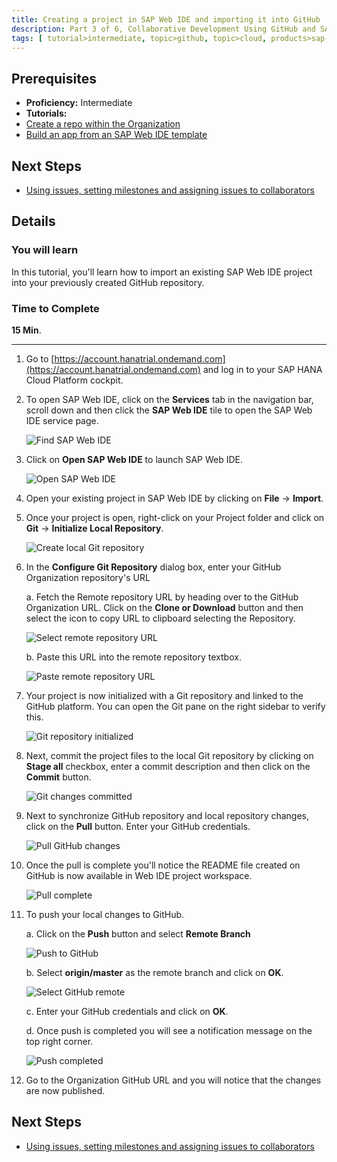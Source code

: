 ```yaml
---
title: Creating a project in SAP Web IDE and importing it into GitHub
description: Part 3 of 6, Collaborative Development Using GitHub and SAP Web IDE
tags: [ tutorial>intermediate, topic>github, topic>cloud, products>sap-hana, products>sap-web-ide, products>sap-hana-cloud-platform ]
---
```

## Prerequisites  
 - **Proficiency:** Intermediate
 - **Tutorials:** 
  - [Create a repo within the Organization](http://www.sap.com/developer/tutorials/webide-github-create-git-repo.html)
  - [Build an app from an SAP Web IDE template](http://www.sap.com/developer/tutorials/hcp-template-mobile-web-app.html)

## Next Steps
 - [Using issues, setting milestones and assigning issues to collaborators](http://www.sap.com/developer/tutorials/webide-github-issues-milestones.html)

## Details
### You will learn  
In this tutorial, you'll learn how to import an existing SAP Web IDE project into your previously created GitHub repository.

### Time to Complete
**15 Min**.

---

1. Go to [https://account.hanatrial.ondemand.com](https://account.hanatrial.ondemand.com) and log in to your SAP HANA Cloud Platform cockpit.

2. To open SAP Web IDE, click on the **Services** tab in the navigation bar, scroll down and then click the **SAP Web IDE** tile to open the SAP Web IDE service page.

    ![Find SAP Web IDE](p3_2.png)

3. Click on **Open SAP Web IDE** to launch SAP Web IDE.

    ![Open SAP Web IDE](p3_3.png)

4. Open your existing project in SAP Web IDE by clicking on **File** &rarr; **Import**.

5. Once your project is open, right-click on your Project folder and click on **Git** &rarr; **Initialize Local Repository**.

    ![Create local Git repository](p3_5.png)

6. In the **Configure Git Repository** dialog box, enter your GitHub Organization repository's URL

    a. Fetch the Remote repository URL by heading over to the GitHub Organization URL. Click on the **Clone or Download** button and then select the icon to copy URL to clipboard selecting the Repository.

    ![Select remote repository URL](p3_6a.png)

    b. Paste this URL into the remote repository textbox.

    ![Paste remote repository URL](p3_6b.png)

7. Your project is now initialized with a Git repository and linked to the GitHub platform. You can open the Git pane on the right sidebar to verify this.

    ![Git repository initialized](p3_7.png)

8. Next, commit the project files to the local Git repository by clicking on **Stage all** checkbox, enter a commit description and then click on the **Commit** button.

    ![Git changes committed](p3_8.png)
  
9. Next to synchronize GitHub repository and local repository changes, click on the **Pull** button. Enter your GitHub credentials.

    ![Pull GitHub changes](p3_9.png)

10. Once the pull is complete you'll notice the README file created on GitHub is now available in Web IDE project workspace.

    ![Pull complete](p3_10.png)

11. To push your local changes to GitHub.

    a. Click on the **Push** button and select **Remote Branch**

    ![Push to GitHub](p3_11a.png)

    b. Select **origin/master** as the remote branch and click on **OK**.

    ![Select GitHub remote](p3_11b.png)

    c. Enter your GitHub credentials and click on **OK**.

    d. Once push is completed you will see a notification message on the top right corner.

    ![Push completed](p3_11d.png)

12. Go to the Organization GitHub URL and you will notice that the changes are now published.


## Next Steps
 - [Using issues, setting milestones and assigning issues to collaborators](http://www.sap.com/developer/tutorials/webide-github-issues-milestones.html)